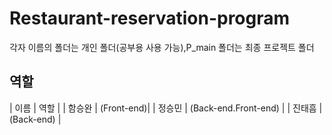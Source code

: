 # Restaurant-reservation-program

각자 이름의 폴더는 개인 폴더(공부용 사용 가능),P_main 폴더는 최종 프로젝트 폴더

## 역할

| 이름   | 역할  |
| 함승완 | (Front-end)|
| 정승민 | (Back-end.Front-end) |
| 진태흠 | (Back-end) |
